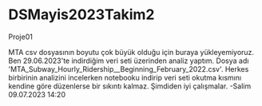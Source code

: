 # DSMayis2023Takim2
Proje01


MTA csv dosyasının boyutu çok büyük olduğu için buraya yükleyemiyoruz. Ben 29.06.2023'te indirdiğim veri seti üzerinden analiz yaptım. Dosya adı 'MTA_Subway_Hourly_Ridership__Beginning_February_2022.csv'. Herkes birbirinin analizini incelerken notebooku indirip veri seti okutma kısmını kendine göre düzenlerse bir sıkıntı kalmaz. Şimdiden iyi çalışmalar. -Salim 09.07.2023 14:20

